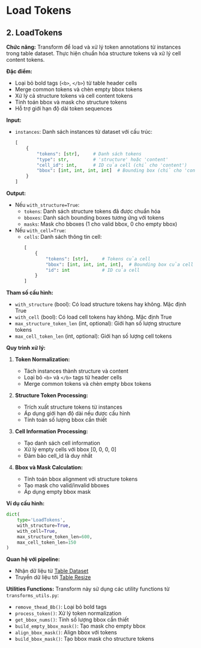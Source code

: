 # Load Tokens

## 2. LoadTokens

**Chức năng:** Transform để load và xử lý token annotations từ instances trong table dataset. Thực hiện chuẩn hóa structure tokens và xử lý cell content tokens.

**Đặc điểm:**
- Loại bỏ bold tags (`<b>`, `</b>`) từ table header cells
- Merge common tokens và chèn empty bbox tokens
- Xử lý cả structure tokens và cell content tokens
- Tính toán bbox và mask cho structure tokens
- Hỗ trợ giới hạn độ dài token sequences

**Input:**
- `instances`: Danh sách instances từ dataset với cấu trúc:
  ```python
  [
      {
          "tokens": [str],     # Danh sách tokens
          "type": str,         # 'structure' hoặc 'content'
          "cell_id": int,      # ID của cell (chỉ cho 'content')
          "bbox": [int, int, int, int]  # Bounding box (chỉ cho 'content')
      }
  ]
  ```

**Output:**
- Nếu `with_structure=True`:
  - `tokens`: Danh sách structure tokens đã được chuẩn hóa
  - `bboxes`: Danh sách bounding boxes tương ứng với tokens
  - `masks`: Mask cho bboxes (1 cho valid bbox, 0 cho empty bbox)
- Nếu `with_cell=True`:
  - `cells`: Danh sách thông tin cell:
    ```python
    [
        {
            "tokens": [str],     # Tokens của cell
            "bbox": [int, int, int, int],  # Bounding box của cell
            "id": int            # ID của cell
        }
    ]
    ```

**Tham số cấu hình:**
- `with_structure` (bool): Có load structure tokens hay không. Mặc định True
- `with_cell` (bool): Có load cell tokens hay không. Mặc định True  
- `max_structure_token_len` (int, optional): Giới hạn số lượng structure tokens
- `max_cell_token_len` (int, optional): Giới hạn số lượng cell tokens

**Quy trình xử lý:**

1. **Token Normalization:**
   - Tách instances thành structure và content
   - Loại bỏ `<b>` và `</b>` tags từ header cells
   - Merge common tokens và chèn empty bbox tokens

2. **Structure Token Processing:**
   - Trích xuất structure tokens từ instances
   - Áp dụng giới hạn độ dài nếu được cấu hình
   - Tính toán số lượng bbox cần thiết

3. **Cell Information Processing:**
   - Tạo danh sách cell information
   - Xử lý empty cells với bbox [0, 0, 0, 0]
   - Đảm bảo cell_id là duy nhất

4. **Bbox và Mask Calculation:**
   - Tính toán bbox alignment với structure tokens
   - Tạo mask cho valid/invalid bboxes
   - Áp dụng empty bbox mask

**Ví dụ cấu hình:**
```python
dict(
    type='LoadTokens',
    with_structure=True,
    with_cell=True,
    max_structure_token_len=600,
    max_cell_token_len=150
)
```

**Quan hệ với pipeline:**
- Nhận dữ liệu từ [Table Dataset](../../../datasets/table_dataset/README.md)
- Truyền dữ liệu tới [Table Resize](../resize/README.md)

**Utilities Functions:**
Transform này sử dụng các utility functions từ `transforms_utils.py`:
- `remove_thead_Bb()`: Loại bỏ bold tags
- `process_token()`: Xử lý token normalization
- `get_bbox_nums()`: Tính số lượng bbox cần thiết
- `build_empty_bbox_mask()`: Tạo mask cho empty bbox
- `align_bbox_mask()`: Align bbox với tokens
- `build_bbox_mask()`: Tạo bbox mask cho structure tokens
